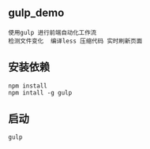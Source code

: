 ## gulp_demo
```
使用gulp 进行前端自动化工作流 
检测文件变化  编译less 压缩代码 实时刷新页面
```
## 安装依赖
```
npm install
npm intall -g gulp
```
## 启动
```
gulp
```
